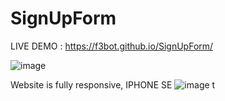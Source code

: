 # SignUpForm

LIVE DEMO : https://f3bot.github.io/SignUpForm/

![image](https://user-images.githubusercontent.com/110943732/194712341-c72ab153-704d-4386-aefa-7f9ec0a8f28e.png)

Website is fully responsive, IPHONE SE ![image](https://user-images.githubusercontent.com/110943732/194712376-dce17061-4915-4edf-97e6-322b858847f4.png)
t

